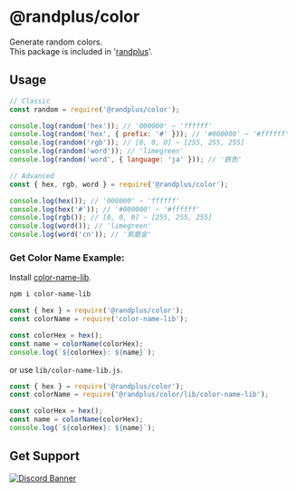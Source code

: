 # @randplus/color
Generate random colors.<br>
This package is included in '[randplus](https://www.npmjs.com/package/randplus)'.

## Usage
```js
// Classic
const random = require('@randplus/color');

console.log(random('hex')); // '000000' ~ 'ffffff'
console.log(random('hex', { prefix: '#' })); // '#000000' ~ '#ffffff'
console.log(random('rgb')); // [0, 0, 0] ~ [255, 255, 255]
console.log(random('word')); // 'limegreen'
console.log(random('word', { language: 'ja' })); // '鉄色'
```
```js
// Advanced
const { hex, rgb, word } = require('@randplus/color');

console.log(hex()); // '000000' ~ 'ffffff'
console.log(hex('#')); // '#000000' ~ '#ffffff'
console.log(rgb()); // [0, 0, 0] ~ [255, 255, 255]
console.log(word()); // 'limegreen'
console.log(word('cn')); // '紫磨金'
```

### Get Color Name Example:
Install [color-name-lib](https://www.npmjs.com/package/color-name-lib).
```sh
npm i color-name-lib
```
```js
const { hex } = require('@randplus/color');
const colorName = require('color-name-lib');

const colorHex = hex();
const name = colorName(colorHex);
console.log(`${colorHex}: ${name}`);
```
or use `lib/color-name-lib.js`.
```js
const { hex } = require('@randplus/color');
const colorName = require('@randplus/color/lib/color-name-lib');

const colorHex = hex();
const name = colorName(colorHex);
console.log(`${colorHex}: ${name}`);
```

## Get Support
<a href="https://discord.gg/yKW8wWKCnS"><img src="https://discordapp.com/api/guilds/1005287561582878800/widget.png?style=banner4" alt="Discord Banner"/></a>